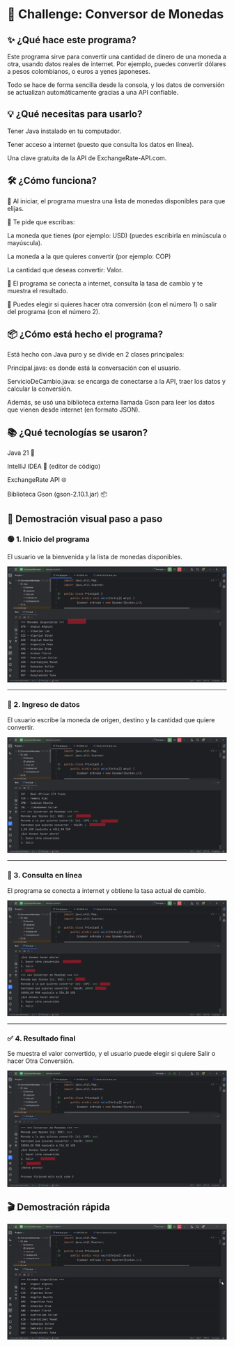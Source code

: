  #  💱 Challenge: Conversor de Monedas

## ✨ ¿Qué hace este programa?
Este programa sirve para convertir una cantidad de dinero de una moneda a otra, usando datos reales de internet.
Por ejemplo, puedes convertir dólares a pesos colombianos, o euros a yenes japoneses.

Todo se hace de forma sencilla desde la consola, y los datos de conversión se actualizan automáticamente gracias a una API confiable.

## 💡 ¿Qué necesitas para usarlo?
Tener Java instalado en tu computador.

Tener acceso a internet (puesto que consulta los datos en línea).

Una clave gratuita de la API de ExchangeRate-API.com.

##  🛠️ ¿Cómo funciona?
🧠 Al iniciar, el programa muestra una lista de monedas disponibles para que elijas.

💬 Te pide que escribas:

La moneda que tienes (por ejemplo: USD) (puedes escribirla en minúscula o mayúscula).

La moneda a la que quieres convertir (por ejemplo: COP)

La cantidad que deseas convertir: Valor.

📲 El programa se conecta a internet, consulta la tasa de cambio y te muestra el resultado.

🔁 Puedes elegir si quieres hacer otra conversión (con el número 1) o salir del programa (con el número 2).

##  📦 ¿Cómo está hecho el programa?
Está hecho con Java puro y se divide en 2 clases principales:

Principal.java: es donde está la conversación con el usuario.

ServicioDeCambio.java: se encarga de conectarse a la API, traer los datos y calcular la conversión.

Además, se usó una biblioteca externa llamada Gson para leer los datos que vienen desde internet (en formato JSON).

##  📚 ¿Qué tecnologías se usaron?
Java 21 🚀

IntelliJ IDEA 🧠 (editor de código)

ExchangeRate API 🌐

Biblioteca Gson (gson-2.10.1.jar) 📦

## 📸 Demostración visual paso a paso

### 🟢 1. Inicio del programa
El usuario ve la bienvenida y la lista de monedas disponibles.

![Inicio del programa](capture1.png)

---

### 💱 2. Ingreso de datos
El usuario escribe la moneda de origen, destino y la cantidad que quiere convertir.

![Ingreso de datos](capture2.png)

---

### 🔎 3. Consulta en línea
El programa se conecta a internet y obtiene la tasa actual de cambio.

![Consulta en línea](capture3.png)

---

### ✅ 4. Resultado final
Se muestra el valor convertido, y el usuario puede elegir si quiere Salir o hacer Otra Conversión.

![Resultado final](capture4.png)

## 🎬 Demostración rápida
![Cómo funciona el conversor](demoConversor.gif)
